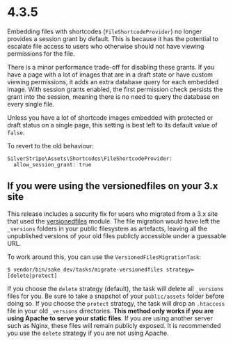 # 4.3.5

Embedding files with shortcodes (`FileShortcodeProvider`) no longer provides a session grant
by default. This is because it has the potential to escalate file access
to users who otherwise should not have viewing permissions for the file.

There is a minor performance trade-off for disabling these grants. If you have a page with a lot of
images that are in a draft state or have custom viewing permissions, it adds an extra database
query for each embedded image. With session grants enabled, the first permission check persists
the grant into the session, meaning there is no need to query the database on every single file.

Unless you have a lot of shortcode images embedded with protected or draft status on a single page,
this setting is best left to its default value of `false`.

To revert to the old behaviour:

```
SilverStripe\Assets\Shortcodes\FileShortcodeProvider:
  allow_session_grant: true
```

## If you were using the versionedfiles on your 3.x site

This release includes a security fix for users who migrated from a 3.x site that used
the [versionedfiles](https://github.com/symbiote/silverstripe-versionedfiles) module.
The file migration would have left the `_versions` folders in your public filesystem
as artefacts, leaving all the unpublished versions of your old files publicly accessible
under a guessable URL.

To work around this, you can use the `VersionedFilesMigrationTask`:

`$ vendor/bin/sake dev/tasks/migrate-versionedfiles strategy=[delete|protect]`

If you choose the `delete` strategy (default), the task will delete all `_versions`
files for you. Be sure to take a snapshot of your `public/assets` folder before
doing so. If you choose the `protect` strategy, the task will drop an `.htaccess` file
in your old `_versions` directories. **This method only works if you are using Apache
to serve your static files**. If you are using another server such as Nginx, these files
will remain publicly exposed. It is recommended you use the `delete` strategy if you are
not using Apache.

<!--- Changes below this line will be automatically regenerated -->
